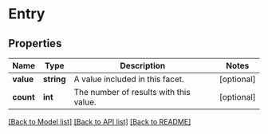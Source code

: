 # Entry

## Properties
Name | Type | Description | Notes
------------ | ------------- | ------------- | -------------
**value** | **string** | A value included in this facet. | [optional] 
**count** | **int** | The number of results with this value. | [optional] 

[[Back to Model list]](../README.md#documentation-for-models) [[Back to API list]](../README.md#documentation-for-api-endpoints) [[Back to README]](../README.md)


